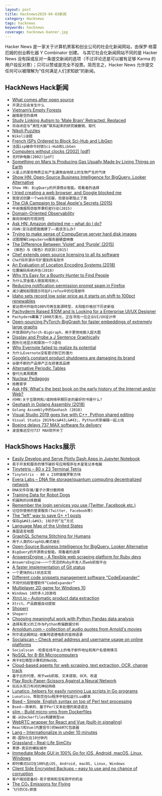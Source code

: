 ```yaml
---
layout: post
title: Hacknews2019-04-03新闻
category: Hacknews
tags: hacknews
keywords: hacknews
coverage: hacknews-banner.jpg
---
```


Hacker News 是一家关于计算机黑客和创业公司的社会化新闻网站，由保罗·格雷厄姆的创业孵化器 Y Combinator 创建。
与其它社会化新闻网站不同的是 Hacker News 没有踩或反对一条提交新闻的选项（不过评论还是可以被有足够 Karma 的用户投反对票）；只可以赞或是完全不投票。简而言之，Hacker News 允许提交任何可以被理解为“任何满足人们求知欲”的新闻。

## HackNews Hack新闻


- [What comes after open source](https://words.steveklabnik.com/what-comes-after-open-source)
- `开源之后会发生什么`
- [Vietnam’s Empty Forests](https://www.nytimes.com/2019/04/01/travel/vietnam-wildlife-species-ecotravel-tourism.html)
- `越南是空的森林`
- [Study Linking Autism to &#39;Male Brain&#39; Retracted, Replaced](https://www.medscape.com/viewarticle/910982?nlid=129068_3901&amp;src=wnl_newsalrt_190327_MSCPEDIT&amp;uac=267659MN&amp;impID=1919559&amp;faf=1)
- `将自闭症与“男性大脑”联系起来的研究被撤销、取代`
- [Nikoli Puzzles](http://nikoli.co.jp/en/puzzles/)
- `Nikoli谜题`
- [French ISPs Ordered to Block Sci-Hub and LibGen](https://torrentfreak.com/court-orders-french-isps-to-block-sci-hub-and-libgen-190331/)
- `法国isp被命令封锁Sci-Hub和LibGen`
- [Computers without clocks (2002) [pdf]](http://www.cs.virginia.edu/~robins/Computing_Without_Clocks.pdf)
- `无时钟电脑(2002)[pdf]`
- [Something on Mars Is Producing Gas Usually Made by Living Things on Earth](https://www.nytimes.com/2019/04/01/science/mars-methane-gas.html)
- `火星上的某些物质正在产生通常由地球上的生物产生的气体`
- [Show HN: Open-Source Business Intelligence for BigQuery. Looker Alternative](https://mprove.io)
- `Show HN: BigQuery的开源商业智能。观看者的选择`
- [I tried creating a web browser, and Google blocked me](https://blog.samuelmaddock.com/posts/google-widevine-blocked-my-browser/)
- `我尝试创建一个web浏览器，但是谷歌阻止了我`
- [The CIA Campaign to Steal Apple&#39;s Secrets (2015)](https://theintercept.com/2015/03/10/ispy-cia-campaign-steal-apples-secrets/)
- `中央情报局窃取苹果机密行动(2015)`
- [Domain-Oriented Observability](https://martinfowler.com/articles/domain-oriented-observability.html)
- `面向领域的可观测性`
- [Ask HN: Amazon delisted me – what do I do?](item?id=19551590)
- `问HN:亚马逊把我摘牌了——我该怎么办?`
- [Trying to make sense of CompuServe server hard disk images](https://medium.com/@mpnet/trying-to-make-sense-of-compuserve-server-hard-disk-images-posted-on-archive-org-b1c62ce6012b)
- `试图理解CompuServe服务器硬盘映像`
- [The Difference Between ‘Violet’ and ‘Purple’ (2015)](https://jakubmarian.com/difference-between-violet-and-purple/)
- `《紫色》与《紫色》的区别(2015)`
- [Chef extends open source licensing to all its software](https://blog.chef.io/2019/04/02/chef-software-announces-the-enterprise-automation-stack/)
- `Chef将开源许可扩展到所有软件`
- [An Evaluation of Location Encoding Systems (2018)](https://github.com/google/open-location-code/wiki/Evaluation-of-Location-Encoding-Systems)
- `位置编码系统评估(2018)`
- [Why It’s Easy for a Bounty Hunter to Find People](https://www.nytimes.com/2019/04/02/opinion/fcc-wireless-regulation.html)
- `为什么赏金猎人很容易找到人`
- [Reducing notification permission prompt spam in Firefox](https://blog.nightly.mozilla.org/2019/04/01/reducing-notification-permission-prompt-spam-in-firefox/)
- `减少通知权限提示符在Firefox中的垃圾邮件`
- [Idaho sets record low solar price as it starts on shift to 100pct renewables](https://reneweconomy.com.au/idaho-sets-record-low-solar-price-as-it-starts-on-shift-to-100pct-renewables-38566/)
- `爱达荷州开始向100%可再生能源转型，太阳能价格创下历史新低`
- [Pachyderm Raised $10M and Is Looking for a Enterprise UI/UX Designer](https://jobs.lever.co/pachyderm/)
- `Pachyderm筹集了1000万美元，正在寻找一位企业UI/UX设计师`
- [Open-sourcing PyTorch-BigGraph for faster embeddings of extremely large graphs](https://ai.facebook.com/blog/open-sourcing-pytorch-biggraph-for-faster-embeddings-of-extremely-large-graphs)
- `开放源码PyTorch-BigGraph，用于更快地嵌入超大图`
- [Display and Probe a J Sentence Graphically](https://code.jsoftware.com/wiki/Vocabulary/Dissect)
- `图形化地显示和探测一个J语句`
- [Why Evernote failed to realize its potential](https://usefyi.com/evernote-history)
- `为什么Evernote没有意识到它的潜力`
- [Google’s constant product shutdowns are damaging its brand](https://arstechnica.com/gadgets/2019/04/googles-constant-product-shutdowns-are-damaging-its-brand/)
- `谷歌不断的产品停产正在损害其品牌`
- [Alternative Periodic Tables](https://en.wikipedia.org/wiki/Alternative_periodic_tables)
- `替代元素周期表`
- [Nuclear Pedagogy](https://billwadge.wordpress.com/2016/01/13/nuclear-pedagogy/)
- `核教育学`
- [Ask HN: What&#39;s the best book on the early history of the Internet and/or Web?](item?id=19556208)
- `问HN:关于互联网和/或网络早期历史的最好的书是什么?`
- [Geohash in Golang Assembly (2018)](https://mmcloughlin.com/posts/geohash-assembly)
- `Golang Assembly中的Geohash (2018)`
- [Visual Studio 2019 goes live with C&#43;&#43;, Python shared editing](https://arstechnica.com/gadgets/2019/04/visual-studio-2019-goes-live-with-c-python-shared-editing/)
- `Visual Studio 2019与c&#43;&#43;、Python共享编辑一起上线`
- [Boeing delays 737 MAX software fix delivery](https://arstechnica.com/information-technology/2019/04/boeing-delays-737-max-software-fix-delivery/)
- `波音推迟交付737 MAX软件补丁`


## HackShows Hacks展示

- [ Easily Develop and Serve Plotly Dash Apps in Jupyter Notebook](https://github.com/omegaml/dashserve)
- `易于开发和服务的情节破折号应用程序在木星笔记本电脑`
- [ Tinytetris – 80 x 23 Terminal Tetris](https://github.com/taylorconor/tinytetris)
- `Tinytetris - 80 x 23终端俄罗斯方块`
- [ Evera Labs – DNA file storage/quantum computing decentralized network](https://news.ycombinator.com/item?id=19538353)
- `DNA文件存储/量子计算分散网络`
- [ Training Data for Robot Dogs](https://scale.ai/autonomous-canines)
- `机器狗的训练数据`
- [ Remember the login services you use (Twitter, Facebook etc.)](https://whatsign.in)
- `记住你使用的登录服务(Twitter, Facebook等)`
- [ The “left” way to save G&#43; &#43;1 posts](https://github.com/JuanSierra/saveplus)
- `保存g&#43;&#43; 1帖子的“左”方式`
- [ Language Map of the United States](http://languagemap.us)
- `美国语言地图`
- [ GraphQL Schema Stitching for Humans](https://github.com/ForestAdmin/graphql-stitcher)
- `用于人类的GraphQL模式缝合`
- [ Open-Source Business Intelligence for BigQuery. Looker Alternative](https://mprove.io)
- `BigQuery的开源商业智能。观看者的选择`
- [ AnswersEngine – A flexible web scraping platform for Ruby devs](https://answersengine.com)
- `AnswersEngine——一个灵活的Ruby开发人员web抓取平台`
- [ A faster implementation of Git status](https://github.com/romkatv/gitstatus)
- `一个更快的Git状态实现`
- [ Different code snippets management software “CodeExpander”](https://codeexpander.com)
- `不同代码段管理软件“CodeExpander”`
- [ Multiplayer 2D game for Windows 10](https://github.com/MiguelRipoll23/uwp-multiplayer)
- `Windows 10的多人2D游戏`
- [ Xtrct.io – Automatic product data extraction](https://xtrct.io)
- `Xtrct。产品数据自动提取`
- [ Shoperr](http://c.shoperr.com)
- `Shoperr`
- [ Choosing meaningful work with Python Pandas data analysis](https://github.com/freeradical13/ValueBasedPrioritization)
- `选择有意义的工作与Python熊猫数据分析`
- [ Arnoldum.com – collection of audio quotes from Arnold&#39;s movies](https://arnoldum.com)
- `阿尔诺达姆网站-收集阿诺德电影的音频语录`
- [ Socialscan – Check email address and username usage on online platforms](https://github.com/iojw/socialscan)
- `Socialscan -检查在线平台上的电子邮件地址和用户名使用情况`
- [ NoSQL for 8-Bit Microcomputers](https://github.com/JohnSully/KeyDB_Z80)
- `用于8位微型计算机的NoSQL`
- [ Cloud-based agents for web scraping, text extraction, OCR, change track](https://www.agenty.com)
- `基于云的代理，用于web抓取、文本提取、OCR、改道`
- [ Play Rock-Paper-Scissors Against a Neural Network](https://github.com/victorqribeiro/jokenpo)
- `玩石头剪刀布对抗神经网络`
- [ Lunatico, helpers for easily running Lua scripts in Go programs](https://github.com/fiatjaf/lunatico)
- `Lunatico，帮助您在Go程序中轻松运行Lua脚本`
- [ Bsed – Simple, English syntax on top of Perl text processing](https://github.com/andrewbihl/bsed)
- `Bsed——简单的、基于Perl文本处理的英语语法`
- [ slim - Build micro-vms from Dockerfiles](https://github.com/ottomatica/slim)
- `瘦-从Dockerfiles构建微型vm`
- [ WebRTC wrapper for React and Vue (built-in signaling)](https://npmjs.com/package/neat-rtc)
- `React和Vue(内置信令)的WebRTC包装器`
- [ Lang – Internationalize in under 10 minutes](https://www.langapi.co)
- `朗-国际化在10分钟内`
- [ Grassland – Real-Life SimCity](http://grassland.network)
- `草原-真实的模拟城市`
- [ Immediate Mode GUI in 100% Go for iOS, Android, macOS, Linux, Windows](https://groups.google.com/forum/#!topic/golang-nuts/H4us4194WQ4)
- `即时模式GUI在100%去iOS, Android, macOS, Linux, Windows`
- [ Client Side Encrypted Backups – easy to use and no chance of corruption](https://github.com/Scott-Kaplan/Client-Side-Encrypted-Backups)
- `客户端加密备份-易于使用和没有损坏的机会`
- [ The CO₂ Emissions for Flying](http://shameplane.com/)
- `飞行的CO₂排放`


